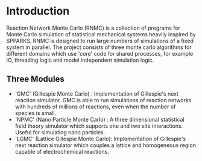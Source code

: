 # Introduction
Reaction Network Monte Carlo (RNMC) is a collection of programs for Monte Carlo simulation of statistical mechanical systems heavily inspired by SPPARKS. RNMC is designed to run large numbers of simulations of a fixed system in parallel. The project consists of three monte carlo algorithms for different domains which use 'core' code for shared processes, for example IO, threading logic and model independent simulation logic.

## Three Modules
- 'GMC' (Gillespie Monte Carlo) : Implementation of Gillespie's next reaction simulator. GMC is able to run simulations of reaction networks with hundreds of millions of reactions, even when the number of species is small.
- 'NPMC' (Nano Particle Monte Carlo) : A three dimensional statistical field theory simulator which supports one and two site interactions. Useful for simulating nano particles.
- 'LGMC' (Lattice Gillespie Monte Carlo):  Implementation of Gillespie's next reaction simulator which couples a lattice and homogeneous region capable of electrochemical reactions.

